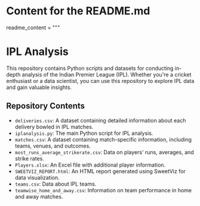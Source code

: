 # Content for the README.md
readme_content = """
# IPL Analysis

This repository contains Python scripts and datasets for conducting in-depth analysis of the Indian Premier League (IPL). Whether you're a cricket enthusiast or a data scientist, you can use this repository to explore IPL data and gain valuable insights.

## Repository Contents

- `deliveries.csv`: A dataset containing detailed information about each delivery bowled in IPL matches.
- `iplanalysis.py`: The main Python script for IPL analysis.
- `matches.csv`: A dataset containing match-specific information, including teams, venues, and outcomes.
- `most_runs_average_strikerate.csv`: Data on players' runs, averages, and strike rates.
- `Players.xlsx`: An Excel file with additional player information.
- `SWEETVIZ_REPORT.html`: An HTML report generated using SweetViz for data visualization.
- `teams.csv`: Data about IPL teams.
- `teamwise_home_and_away.csv`: Information on team performance in home and away matches.


